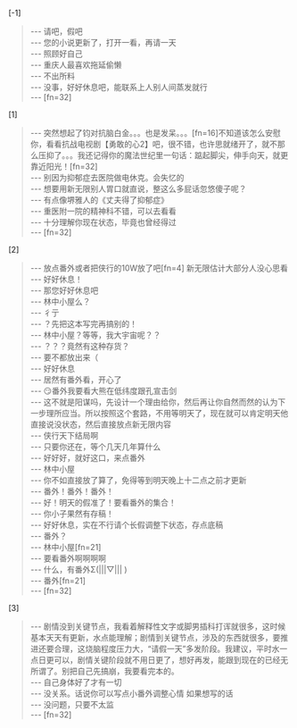 
[-1] 
>--- 请吧，假吧<br>
>--- 您的小说更新了，打开一看，再请一天<br>
>--- 照顾好自己<br>
>--- 重庆人最喜欢拖延偷懒<br>
>--- 不出所料<br>
>--- 没事，好好休息吧，能联系上人别人间蒸发就行<br>
>--- [fn=32]<br>

[1] 
>--- 突然想起了钧对抗脑白金。。。也是发呆。。。[fn=16]不知道该怎么安慰你，看看抗战电视剧【勇敢的心2】吧，很不错，也许思就绪开了，就不那么压抑了。。。我还记得你的魔法世纪里一句话：踮起脚尖，伸手向天，就更靠近阳光！[fn=32]<br>
>--- 别因为抑郁症去医院做电休克。会失忆的<br>
>--- 想要用新无限别人胃口就直说，整这么多屁话忽悠傻子呢？<br>
>--- 有点像堺雅人的《丈夫得了抑郁症》<br>
>--- 重医附一院的精神科不错，可以去看看<br>
>--- 十分理解你现在状态，毕竟也曾经得过<br>
>--- [fn=32]<br>

[2] 
>--- 放点番外或者把侠行的10W放了吧[fn=4] 新无限估计大部分人没心思看<br>
>--- 好好休息！<br>
>--- 那您好好休息吧<br>
>--- 林中小屋么？<br>
>--- 彳亍<br>
>--- ？先把这本写完再搞别的！<br>
>--- 林中小屋？等等，我大宇宙呢？？<br>
>--- ？？？竟然有这种存货？<br>
>--- 要不都放出来（<br>
>--- 好好休息<br>
>--- 居然有番外看，开心了<br>
>--- 😏番外我要看大熊在低纬度跟孔宣击剑<br>
>--- 这不就是阳谋吗，先设计一个理由给你，然后再让你自然而然的认为下一步理所应当。所以按照这个套路，不用等明天了，现在就可以肯定明天他直接说没状态，然后直接放点新无限内容<br>
>--- 侠行天下结局啊<br>
>--- 只要你还在，等个几天几年算什么<br>
>--- 好好好，就好这口，来点番外<br>
>--- 林中小屋<br>
>--- 你不如直接放了算了，免得等到明天晚上十二点之前才更新<br>
>--- 番外！番外！番外！<br>
>--- 好！明天的假准了！要看番外的集合！<br>
>--- 你小子果然有存稿！<br>
>--- 好好休息，实在不行请个长假调整下状态，存点底稿<br>
>--- 番外？<br>
>--- 林中小屋[fn=21]<br>
>--- 要看番外啊啊啊啊<br>
>--- 什么，有番外Σ(|||▽||| )<br>
>--- 番外[fn=21]<br>
>--- [fn=32]<br>

[3] 
>--- 剧情没到关键节点，我看着解释性文字或脚男插科打诨就很多，这时候基本天天有更新，水点能理解；剧情到关键节点，涉及的东西就很多，要推进还要合理，这烧脑程度压力大，“请假一天”多发阶段。我建议，平时水一点日更可以，剧情关键阶段就不用日更了，想好再发，能跟到现在的已经无所谓了。别把自己先搞崩，我要看完本的。<br>
>--- 自己身体好了才有一切<br>
>--- 没关系。话说你可以写点小番外调整心情 如果想写的话<br>
>--- 没问题，只要不太监<br>
>--- [fn=32]<br>
